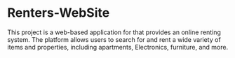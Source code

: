# Renters-WebSite
This project is a web-based application for  that provides an online renting system. The platform allows users to search for and rent a wide variety of items and properties, including apartments, Electronics, furniture, and more.

